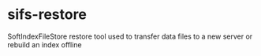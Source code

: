 # sifs-restore
SoftIndexFileStore restore tool used to transfer data files to a new server or rebuild an index offline
